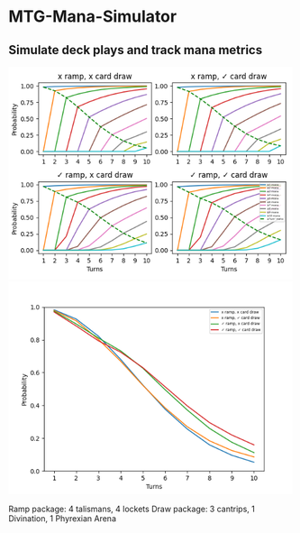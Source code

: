 # MTG-Mana-Simulator
## Simulate deck plays and track mana metrics

![Comparison of mana per turn probabilities of decks with/without ramp/card draw](https://github.com/TiesWestendorp/MTG-Mana-Simulator/blob/master/Figure_1.png?raw=true)
![Probability of being on curve for decks with/without ramp/card draw](https://github.com/TiesWestendorp/MTG-Mana-Simulator/blob/master/Figure_2.png?raw=true)

Ramp package: 4 talismans, 4 lockets
Draw package: 3 cantrips, 1 Divination, 1 Phyrexian Arena
